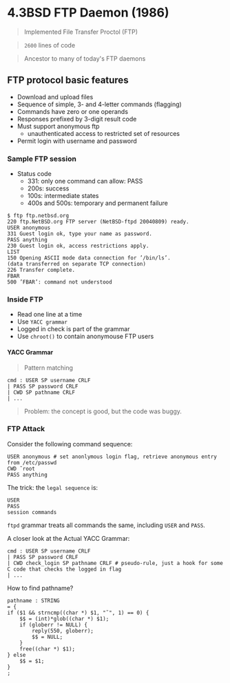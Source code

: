 # 4.3BSD FTP Daemon (1986)

> Implemented File Transfer Proctol (FTP)

> `2600` lines of code

> Ancestor to many of today's FTP daemons

## FTP protocol basic features
* Download and upload files
* Sequence of simple, 3- and 4-letter commands (flagging)
* Commands have zero or one operands
* Responses prefixed by 3-digit result code
* Must support anonymous ftp
    * unauthenticated access to restricted set of resources
* Permit login with username and password

### Sample FTP session
* Status code
    * 331: only one command can allow: PASS
    * 200s: success
    * 100s: intermediate states
    * 400s and 500s: temporary and permanent failure

```
$ ftp ftp.netbsd.org
220 ftp.NetBSD.org FTP server (NetBSD-ftpd 20040809) ready.
USER anonymous
331 Guest login ok, type your name as password.
PASS anything
230 Guest login ok, access restrictions apply.
LIST
150 Opening ASCII mode data connection for ’/bin/ls’.
(data transferred on separate TCP connection)
226 Transfer complete.
FBAR
500 ’FBAR’: command not understood
```

### Inside FTP
* Read one line at a time
* Use `YACC grammar`
* Logged in check is part of the grammar
* Use `chroot()` to contain anonymouse FTP users

#### YACC Grammar
> Pattern matching
```
cmd : USER SP username CRLF
| PASS SP password CRLF
| CWD SP pathname CRLF
| ...
```
> Problem: the concept is good, but the code was buggy.

### FTP Attack
Consider the following command sequence:
```
USER anonymous # set anonlymous login flag, retrieve anonymous entry from /etc/passwd
CWD ˜root
PASS anything
```
The trick: the `legal sequence` is:
```
USER
PASS
session commands
```
`ftpd` grammar treats all commands the same, including `USER` and `PASS`.

A closer look at the Actual YACC Grammar:
```
cmd : USER SP username CRLF
| PASS SP password CRLF
| CWD check_login SP pathname CRLF # pseudo-rule, just a hook for some C code that checks the logged in flag
| ...
```
How to find pathname?
```
pathname : STRING
= {
if ($1 && strncmp((char *) $1, "˜", 1) == 0) {
    $$ = (int)*glob((char *) $1);
    if (globerr != NULL) {
        reply(550, globerr);
        $$ = NULL;
    }
    free((char *) $1);
} else
    $$ = $1;
}
;
```







